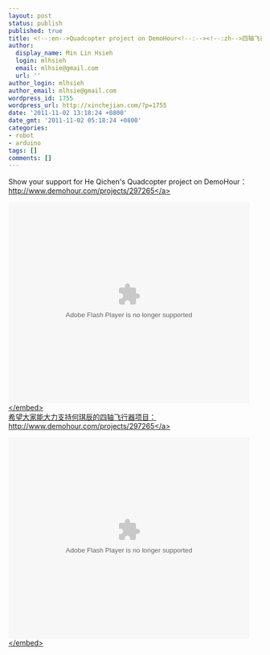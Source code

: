 ```yaml
---
layout: post
status: publish
published: true
title: <!--:en-->Quadcopter project on DemoHour<!--:--><!--:zh-->四轴飞行器上了点名时间<!--:-->
author:
  display_name: Min Lin Hsieh
  login: mlhsieh
  email: mlhsie@gmail.com
  url: ''
author_login: mlhsieh
author_email: mlhsie@gmail.com
wordpress_id: 1755
wordpress_url: http://xinchejian.com/?p=1755
date: '2011-11-02 13:18:24 +0800'
date_gmt: '2011-11-02 05:18:24 +0800'
categories:
- robot
- arduino
tags: []
comments: []
---
```

<p><!--:en-->Show your support for He Qichen's Quadcopter project on DemoHour：<a href="http:&#47;&#47;www.demohour.com&#47;projects&#47;297265">http:&#47;&#47;www.demohour.com&#47;projects&#47;297265<&#47;a></p>
<p><embed src="http:&#47;&#47;player.youku.com&#47;player.php&#47;sid&#47;XMzE1ODIzNTI0&#47;v.swf" allowFullScreen="true" quality="high" width="480" height="400" align="middle" allowScriptAccess="always" type="application&#47;x-shockwave-flash"><&#47;embed><br />
<!--:--><!--:zh-->希望大家能大力支持何琪辰的四轴飞行器项目：<a href="http:&#47;&#47;www.demohour.com&#47;projects&#47;297265">http:&#47;&#47;www.demohour.com&#47;projects&#47;297265<&#47;a></p>
<p><embed src="http:&#47;&#47;player.youku.com&#47;player.php&#47;sid&#47;XMzE1ODIzNTI0&#47;v.swf" allowFullScreen="true" quality="high" width="480" height="400" align="middle" allowScriptAccess="always" type="application&#47;x-shockwave-flash"><&#47;embed><br />
<!--:--></p>
